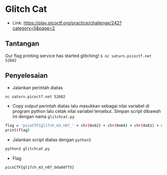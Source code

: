 # Glitch Cat
- Link: https://play.picoctf.org/practice/challenge/242?category=5&page=2

## Tantangan
Our flag printing service has started glitching!
`$ nc saturn.picoctf.net 52682`

## Penyelesaian
- Jalankan perintah diatas
```sh
nc saturn.picoctf.net 52682
```

- Copy output perintah diatas lalu masukkan sebagai nilai variabel di program python lalu cetak nilai variabel tersebut. Simpan script dibawah ini dengan nama `glitchcat.py`
```sh
flag = 'picoCTF{gl17ch_m3_n07_' + chr(0x62) + chr(0x64) + chr(0x61) + chr(0x36) + chr(0x38) + chr(0x66) + chr(0x37) + chr(0x35) + '}'
print(flag)
```
- Jalankan script diatas dengan `python3`
```sh
python3 glitchcat.py
```

- Flag
```sh
picoCTF{gl17ch_m3_n07_bda68f75}
```